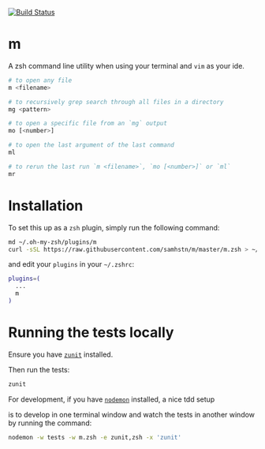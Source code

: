 [![Build Status](https://travis-ci.org/samhstn/m.svg?branch=master)](https://travis-ci.org/samhstn/m)

# m

A zsh command line utility when using your terminal and `vim` as your ide.

```bash
# to open any file
m <filename>

# to recursively grep search through all files in a directory
mg <pattern>

# to open a specific file from an `mg` output
mo [<number>]

# to open the last argument of the last command
ml

# to rerun the last run `m <filename>`, `mo [<number>]` or `ml`
mr
```

# Installation

To set this up as a `zsh` plugin, simply run the following command:

```zsh
md ~/.oh-my-zsh/plugins/m
curl -sSL https://raw.githubusercontent.com/samhstn/m/master/m.zsh > ~/.oh-my-zsh/plugins/m/m.plugin.zsh
```

and edit your `plugins` in your `~/.zshrc`:

```zsh
plugins=(
  ...
  m
)
```

# Running the tests locally

Ensure you have [`zunit`](https://github.com/zunit-zsh/zunit) installed.

Then run the tests:

```bash
zunit
```

For development, if you have [`nodemon`](https://github.com/remy/nodemon) installed, a nice tdd setup

is to develop in one terminal window and watch the tests in another window by running the command:

```bash
nodemon -w tests -w m.zsh -e zunit,zsh -x 'zunit'
```
